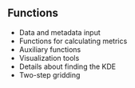 ## Functions

- Data and metadata input 
- Functions for calculating metrics
- Auxiliary functions
- Visualization tools
- Details about finding the KDE
- Two-step gridding